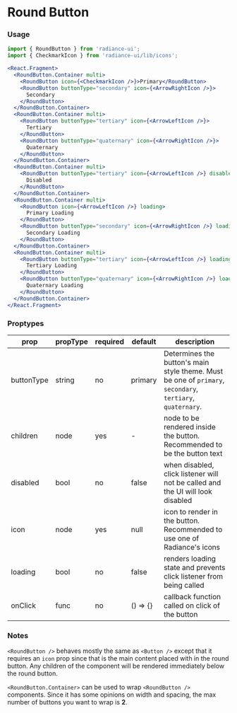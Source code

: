 # Round Button
### Usage

```jsx
import { RoundButton } from 'radiance-ui';
import { CheckmarkIcon } from 'radiance-ui/lib/icons';

<React.Fragment>
  <RoundButton.Container multi>
    <RoundButton icon={<CheckmarkIcon />}>Primary</RoundButton>
    <RoundButton buttonType="secondary" icon={<ArrowRightIcon />}>
      Secondary
    </RoundButton>
  </RoundButton.Container>
  <RoundButton.Container multi>
    <RoundButton buttonType="tertiary" icon={<ArrowLeftIcon />}>
      Tertiary
    </RoundButton>
    <RoundButton buttonType="quaternary" icon={<ArrowRightIcon />}>
      Quaternary
    </RoundButton>
  </RoundButton.Container>
  <RoundButton.Container multi>
    <RoundButton buttonType="tertiary" icon={<ArrowLeftIcon />} disabled>
      Disabled
    </RoundButton>
  </RoundButton.Container>
  <RoundButton.Container multi>
    <RoundButton icon={<ArrowLeftIcon />} loading>
      Primary Loading
    </RoundButton>
    <RoundButton buttonType="secondary" icon={<ArrowRightIcon />} loading>
      Secondary Loading
    </RoundButton>
  </RoundButton.Container>
  <RoundButton.Container multi>
    <RoundButton buttonType="tertiary" icon={<ArrowLeftIcon />} loading>
      Tertiary Loading
    </RoundButton>
    <RoundButton buttonType="quaternary" icon={<ArrowRightIcon />} loading>
      Quaternary Loading
    </RoundButton>
  </RoundButton.Container>
</React.Fragment>
```

<!-- STORY -->

### Proptypes
| prop     | propType           | required | default | description                                                                                                                  |
|----------|--------------------|----------|---------|------------------------------------------------------------------------------------------------------------------------------|
| buttonType | string | no      | primary       | Determines the button's main style theme. Must be one of `primary`, `secondary`, `tertiary`, `quaternary`. |
| children | node | yes | - | node to be rendered inside the button.  Recommended to be the button text |
| disabled | bool               | no       | false   | when disabled, click listener will not be called and the UI will look disabled |
| icon | node | yes | null | icon to render in the button. Recommended to use one of Radiance's icons |
| loading  | bool               | no       | false   | renders loading state and prevents click listener from being called |
| onClick   | func              | no      | () => {} | callback function called on click of the button |

### Notes
`<RoundButton />` behaves mostly the same as `<Button />` except that it
requires an `icon` prop since that is the main content placed with in
the round button. Any children of the component will be rendered
immediately below the round button.

`<RoundButton.Container>` can be used to wrap `<RoundButton />` components.
Since it has some opinions on width and spacing, the max number of
buttons you want to wrap is **2**.
